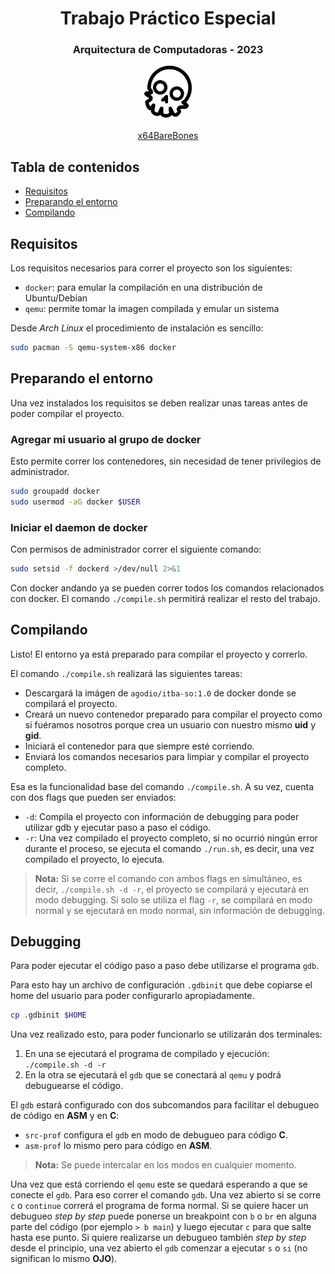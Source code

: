 <h1 align="center">Trabajo Práctico Especial</h1>
<h3 align="center">Arquitectura de Computadoras - 2023</h3>

<p align="center">
  <a href="https://bitbucket.org/RowDaBoat/x64barebones/">
    <img src="./Extras/x64BareBones.png" style="width:15%" alt="x64BareBones Logo"></img><br><br>
  </a>
  <a href="https://bitbucket.org/RowDaBoat/x64barebones/">x64BareBones</a>
</p>

## Tabla de contenidos

* [Requisitos](#requisitos)
* [Preparando el entorno](#preparando-el-entorno)
* [Compilando](#compilando)

## Requisitos

Los requisitos necesarios para correr el proyecto son los siguientes:

* `docker`: para emular la compilación en una distribución de Ubuntu/Debian
* `qemu`: permite tomar la imagen compilada y emular un sistema

Desde _Arch Linux_ el procedimiento de instalación es sencillo:

```bash
sudo pacman -S qemu-system-x86 docker
```

## Preparando el entorno

Una vez instalados los requisitos se deben realizar unas tareas antes de poder compilar el proyecto.

### Agregar mi usuario al grupo de docker

Esto permite correr los contenedores, sin necesidad de tener privilegios de administrador.

```bash
sudo groupadd docker
sudo usermod -aG docker $USER
```

### Iniciar el daemon de docker

Con permisos de administrador correr el siguiente comando:

```bash
sudo setsid -f dockerd >/dev/null 2>&1
```

Con docker andando ya se pueden correr todos los comandos relacionados con docker. El comando `./compile.sh` permitirá realizar el resto del trabajo.

## Compilando

Listo! El entorno ya está preparado para compilar el proyecto y correrlo.

El comando `./compile.sh` realizará las siguientes tareas:

* Descargará la imágen de `agodio/itba-so:1.0` de docker donde se compilará el proyecto.
* Creará un nuevo contenedor preparado para compilar el proyecto como si fuéramos nosotros porque crea un usuario con nuestro mismo **uid** y **gid**.
* Iniciará el contenedor para que siempre esté corriendo.
* Enviará los comandos necesarios para limpiar y compilar el proyecto completo.

Esa es la funcionalidad base del comando `./compile.sh`. A su vez, cuenta con dos flags que pueden ser enviados:

* `-d`: Compila el proyecto con información de debugging para poder utilizar gdb y ejecutar paso a paso el código.
* `-r`: Una vez compilado el proyecto completo, si no ocurrió ningún error durante el proceso, se ejecuta el comando `./run.sh`, es decir, una vez compilado el proyecto, lo ejecuta.

> **Nota:** Si se corre el comando con ambos flags en simultáneo, es decir, `./compile.sh -d -r`, el proyecto se compilará y ejecutará en modo debugging. Si solo se utiliza el flag `-r`, se compilará en modo normal y se ejecutará en modo normal, sin información de debugging.

## Debugging

Para poder ejecutar el código paso a paso debe utilizarse el programa `gdb`.

Para esto hay un archivo de configuración `.gdbinit` que debe copiarse el home del usuario para poder configurarlo apropiadamente.

```sh
cp .gdbinit $HOME
```

Una vez realizado esto, para poder funcionarlo se utilizarán dos terminales:

1. En una se ejecutará el programa de compilado y ejecución: `./compile.sh -d -r`
2. En la otra se ejecutará el `gdb` que se conectará al `qemu` y podrá debuguearse el código.

El `gdb` estará configurado con dos subcomandos para facilitar el debugueo de código en **ASM** y en **C**:

* `src-prof` configura el `gdb` en modo de debugueo para código **C**.
* `asm-prof` lo mismo pero para código en **ASM**.

> **Nota:** Se puede intercalar en los modos en cualquier momento.

Una vez que está corriendo el `qemu` este se quedará esperando a que se conecte el `gdb`. Para eso correr el comando `gdb`. Una vez abierto si se corre `c` o `continue` correrá el programa de forma normal. Si se quiere hacer un debugueo _step by step_ puede ponerse un breakpoint con `b` o `br` en alguna parte del código (por ejemplo `> b main`) y luego ejecutar `c` para que salte hasta ese punto. Si quiere realizarse un debugueo también _step by step_ desde el principio, una vez abierto el `gdb` comenzar a ejecutar `s` o `si` (no significan lo mismo **OJO**).
